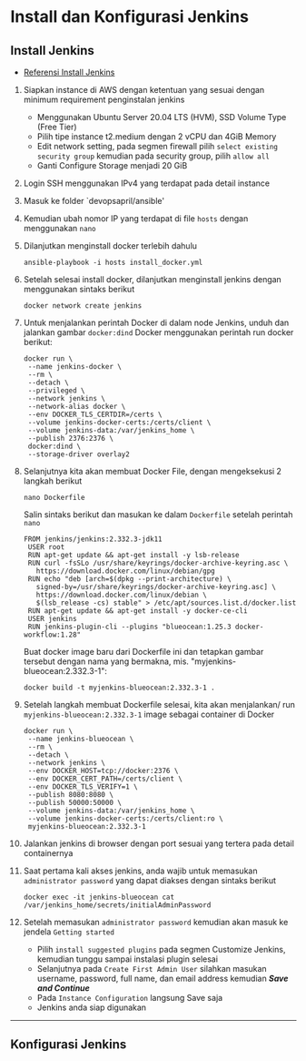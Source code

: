 # Install dan Konfigurasi Jenkins

## Install Jenkins
* [Referensi Install Jenkins](https://www.jenkins.io/doc/book/installing/)

1. Siapkan instance di AWS dengan ketentuan yang sesuai dengan minimum requirement penginstalan jenkins
   - Menggunakan Ubuntu Server 20.04 LTS (HVM), SSD Volume Type (Free Tier)
   - Pilih tipe instance t2.medium dengan 2 vCPU dan 4GiB Memory
   - Edit network setting, pada segmen firewall pilih `select existing security group` kemudian pada security group, pilih `allow all`
   - Ganti Configure Storage menjadi 20 GiB
2. Login SSH menggunakan IPv4 yang terdapat pada detail instance
3. Masuk ke folder `devopsapril/ansible'
4. Kemudian ubah nomor IP yang terdapat di file `hosts` dengan menggunakan `nano`
5. Dilanjutkan menginstall docker terlebih dahulu
   ```
   ansible-playbook -i hosts install_docker.yml
   ```
6. Setelah selesai install docker, dilanjutkan menginstall jenkins dengan menggunakan sintaks berikut
   ```
   docker network create jenkins
   ```
7. Untuk menjalankan perintah Docker di dalam node Jenkins, unduh dan jalankan gambar `docker:dind` Docker menggunakan perintah run docker berikut:
   ```
   docker run \
    --name jenkins-docker \
    --rm \
    --detach \
    --privileged \
    --network jenkins \
    --network-alias docker \
    --env DOCKER_TLS_CERTDIR=/certs \
    --volume jenkins-docker-certs:/certs/client \
    --volume jenkins-data:/var/jenkins_home \
    --publish 2376:2376 \
    docker:dind \
    --storage-driver overlay2
   ```
8. Selanjutnya kita akan membuat Docker File, dengan mengeksekusi 2 langkah berikut
   ```
   nano Dockerfile
   ```
   Salin sintaks berikut dan masukan ke dalam `Dockerfile` setelah perintah `nano`
   ```
   FROM jenkins/jenkins:2.332.3-jdk11
    USER root
    RUN apt-get update && apt-get install -y lsb-release
    RUN curl -fsSLo /usr/share/keyrings/docker-archive-keyring.asc \
      https://download.docker.com/linux/debian/gpg
    RUN echo "deb [arch=$(dpkg --print-architecture) \
      signed-by=/usr/share/keyrings/docker-archive-keyring.asc] \
      https://download.docker.com/linux/debian \
      $(lsb_release -cs) stable" > /etc/apt/sources.list.d/docker.list
    RUN apt-get update && apt-get install -y docker-ce-cli
    USER jenkins
    RUN jenkins-plugin-cli --plugins "blueocean:1.25.3 docker-workflow:1.28"
   ```
   
   Buat docker image baru dari Dockerfile ini dan tetapkan gambar tersebut dengan nama yang bermakna, mis. "myjenkins-blueocean:2.332.3-1":
   ```
   docker build -t myjenkins-blueocean:2.332.3-1 .
   ```
9. Setelah langkah membuat Dockerfile selesai, kita akan menjalankan/ run `myjenkins-blueocean:2.332.3-1` image sebagai container di Docker
   ```
   docker run \
    --name jenkins-blueocean \
    --rm \
    --detach \
    --network jenkins \
    --env DOCKER_HOST=tcp://docker:2376 \
    --env DOCKER_CERT_PATH=/certs/client \
    --env DOCKER_TLS_VERIFY=1 \
    --publish 8080:8080 \
    --publish 50000:50000 \
    --volume jenkins-data:/var/jenkins_home \
    --volume jenkins-docker-certs:/certs/client:ro \
    myjenkins-blueocean:2.332.3-1 
   ```
10. Jalankan jenkins di browser dengan port sesuai yang tertera pada detail containernya
11. Saat pertama kali akses jenkins, anda wajib untuk memasukan `administrator password` yang dapat diakses dengan sintaks berikut
    ```
    docker exec -it jenkins-blueocean cat /var/jenkins_home/secrets/initialAdminPassword
    ```
12. Setelah memasukan `administrator password` kemudian akan masuk ke jendela `Getting started`
    - Pilih `install suggested plugins` pada segmen Customize Jenkins, kemudian tunggu sampai instalasi plugin selesai
    - Selanjutnya pada `Create First Admin User` silahkan masukan username, password, full name, dan email address kemudian ***Save and Continue***
    - Pada `Instance Configuration` langsung Save saja
    - Jenkins anda siap digunakan

-----
## Konfigurasi Jenkins
